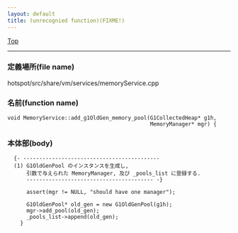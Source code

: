 ```yaml
---
layout: default
title: (unrecognied function)(FIXME!)
---
```

[Top](../index.html)

--- 
### 定義場所(file name)
hotspot/src/share/vm/services/memoryService.cpp

### 名前(function name)
```
void MemoryService::add_g1OldGen_memory_pool(G1CollectedHeap* g1h,
                                             MemoryManager* mgr) {
```

### 本体部(body)
```
  {- -------------------------------------------
  (1) G1OldGenPool のインスタンスを生成し, 
      引数で与えられた MemoryManager, 及び _pools_list に登録する.
      ---------------------------------------- -}

	  assert(mgr != NULL, "should have one manager");
	
	  G1OldGenPool* old_gen = new G1OldGenPool(g1h);
	  mgr->add_pool(old_gen);
	  _pools_list->append(old_gen);
	}
	
```


